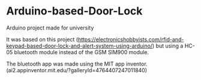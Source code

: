 # Arduino-based-Door-Lock
Arduino project made for university

It was based on this project (https://electronicshobbyists.com/rfid-and-keypad-based-door-lock-and-alert-system-using-arduino/) but using a HC-05 bluetooth module instead of the GSM SIM900 module.

The bluetooth app was made using the MIT app inventor. (ai2.appinventor.mit.edu/?galleryId=4764407247011840)
